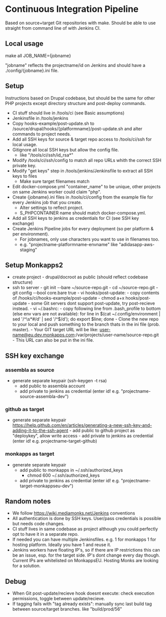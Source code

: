 # Continuous Integration Pipeline

Based on source+target Git repositories with make.
Should be able to use straight from command line of with Jenkins CI.

## Local usage
make all JOB_NAME={jobname}

"jobname" reflects the projectname/id on Jenkins and should have a ./config/{jobname}.ini file.

## Setup
Instructions based on Drupal codebase, but should be the same for other PHP projects except directory structure and post-deploy commands.
- CI stuff should live in /tools/ci (see Basic assumptions)
- Jenkinsfile in /tools/jenkins
- Copy hooks-example/post-update.sh to /source/drupal/hooks/{platformname}/post-update.sh and alter commands to project needs.
- Add all SSH keys for source & target repo access to /tools/ci/ssh for local usage.
- Gitignore all local SSH keys but allow the config file.
    - like "/tools/ci/ssh/id_rsa*"
- Modify /tools/ci/ssh/config to match all repo URLs whith the correct SSH private key.
- Modify "get keys" step in /tools/jenkins/Jenkinsfile to extract all SSH keys to files
    - Make sure target filenames match
- Edit docker-compose.yml "container_name" to be unique, other projects on same Jenkins worker could claim "php".
- Create {jobname}.ini files in /tools/ci/config from the example file for every Jenkins job that you create.
    - Alter settings to reflect project.
    - S_PHPCONTAINER name should match docker-compose.yml.
- Add all SSH keys to jenkins as credentials for CI (see SSH key exchange)
- Create Jenkins Pipeline jobs for every deployment (so per platform & per environment).
    - For jobnames, only use characters you want to use in filenames too.
    - e.g. "projectname-platformname-envname" like "adidasapp-aws-staging"

## Setup Monkapps2
- create project
      - drupal/docroot as public (should reflect codebase structure)
- ssh to server
      - git init --bare ~/source-repo.git
      - cd ~/source-repo.git
      - git config --bool core.bare true
      - vi hooks/post-update:
          - copy contents of /hooks/ci/hooks-example/post-update
          - chmod a+x hooks/post-update
          - some Git servers dont support post-update, try post-recieve instead.
      - vi ~/.bashrc:
        - copy following line from .bash_profile to bottom (else env vars are not available):
          for line in $(cat ~/.config/environment | sed '/^\s*#/d' | sed '/^$/d'); do export $line; done
      - Clone the new repo to your local and push something to the branch thats in the ini file (prob. master).
        - Your GIT target URL will be like: user-name@eu.dev.monkapps.com:/var/projects/user-name/source-repo.git
          - This URL can also be put in the ini file.

## SSH key exchange
### assembla as source
- generate separate keypair (ssh-keygen -t rsa)
    - add public to assembla account
    - add private to jenkins as credential (enter id! e.g. "projectname-source-assembla-dev")

### github as target
- generate separate keypair https://help.github.com/en/articles/generating-a-new-ssh-key-and-adding-it-to-the-ssh-agent
      - add public to github project as "deploykey", allow write access
      - add private to jenkins as credential (enter id! e.g. projectname-target-github)

### monkapps as target
- generate separate keypair
    - add public to monkapps in ~/.ssh/authorized_keys
        - chmod 600 ~/.ssh/authorized_keys
    - add private to jenkins as credential (enter id! e.g. "projectname-target-monkappseu-dev")

## Random notes
- We follow https://wiki.mediamonks.net/Jenkins conventions
- All authentication is done by SSH keys. User/pass credentials is possible but needs code changes.
- CI stuff lives in same codebase as project although you could perfectly opt to have it in a separate repo.
- If needed you can have multiple Jenkinsfiles. e.g. 1 for monkapps 1 for hosting platform. Ideally you have 1 and reuse it.
- Jenkins workers have floating IP's, so if there are IP restrictions this can be an issue, esp. for the target side.
  IP's dont change every day though. Current IPs are whitelisted on MonkappsEU. Hosting Monks are looking for a solution.

## Debug
- When Git post-update/recieve hook doesnt execute: check execution permissions, toggle between update/recieve.
- If tagging fails with "tag already exists": manually sync last build tag between source/target branches. like "build/prod/56"
